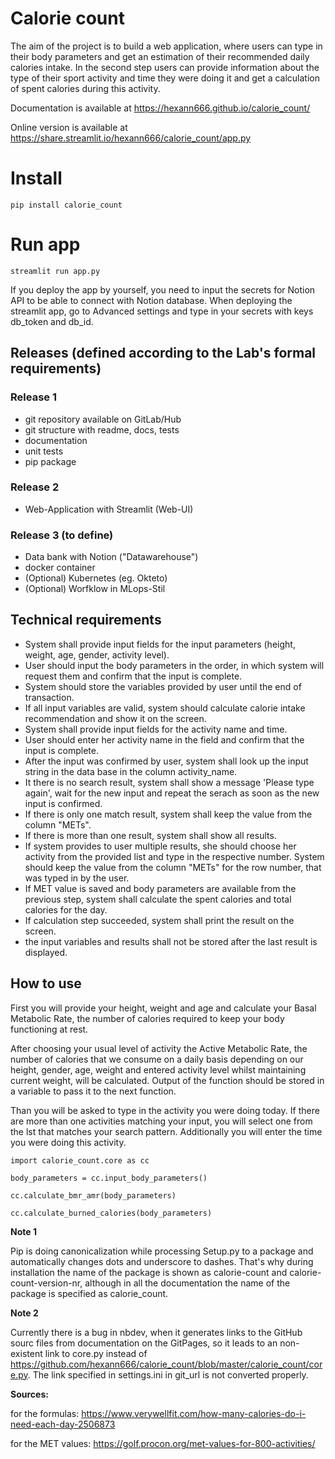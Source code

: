 # Calorie count



The aim of the project is to build a web application, where users can type in their body parameters and get an estimation of their recommended daily calories intake. In the second step users can provide information about the type of their sport activity and time they were doing it and get a calculation of spent calories during this activity.

Documentation is available at https://hexann666.github.io/calorie_count/

Online version is available at https://share.streamlit.io/hexann666/calorie_count/app.py

# Install

`pip install calorie_count`

# Run app

`streamlit run app.py`

If you deploy the app by yourself, you need to input the secrets for Notion API to be able to connect with Notion database. When deploying the streamlit app, go to Advanced settings and type in your secrets with keys db_token and db_id.

## Releases (defined according to the Lab's formal requirements)

### Release 1

- git repository available on GitLab/Hub
- git structure with readme, docs, tests
- documentation
- unit tests
- pip package

### Release 2

- Web-Application with Streamlit (Web-UI)

### Release 3 (to define)

- Data bank with Notion ("Datawarehouse") 
- docker container
- (Optional) Kubernetes (eg. Okteto)
- (Optional) Worfklow in MLops-Stil

## Technical requirements

- System shall provide input fields for the input parameters (height, weight, age, gender, activity level).
- User should input the body parameters in the order, in which system will request them and confirm that the input is complete.
- System should store the variables provided by user until the end of transaction.
- If all input variables are valid, system should calculate calorie intake recommendation and show it on the screen.
- System shall provide input fields for the activity name and time.
- User should enter her activity name in the field and confirm that the input is complete.
- After the input was confirmed by user, system shall look up the input string in the data base in the column activity_name.
- It there is no search result, system shall show a message 'Please type again', wait for the new input and repeat the serach as soon as the new input is confirmed.
- If there is only one match result, system shall keep the value from the column "METs".
- If there is more than one result, system shall show all results.
- If system provides to user multiple results, she should choose her activity from the provided list and type in the respective number. System should keep the value from the column "METs" for the row number, that was typed in by the user.
- If MET value is saved and body parameters are available from the previous step, system shall calculate the spent calories and total calories for the day.
- If calculation step succeeded, system shall print the result on the screen.
- the input variables and results shall not be stored after the last result is displayed.

## How to use

First you will provide your height, weight and age and calculate your Basal Metabolic Rate, the number of calories required to keep your body functioning at rest.

After choosing your usual level of activity the Active Metabolic Rate, the number of calories that we consume on a daily basis depending on our height, gender, age, weight and entered activity level whilst maintaining current weight, will be calculated. Output of the function should be stored in a variable to pass it to the next function.

Than you will be asked to type in the activity you were doing today. If there are more than one activities matching your input, you will select one from the lst that matches your search pattern. Additionally you will enter the time you were doing this activity.

`import calorie_count.core as cc`

`body_parameters = cc.input_body_parameters()`

`cc.calculate_bmr_amr(body_parameters)`

`cc.calculate_burned_calories(body_parameters)`

**Note 1**

Pip is doing canonicalization while processing Setup.py to a package and automatically changes dots and underscore to dashes. That's why during installation the name of the package is shown as calorie-count and calorie-count-version-nr, although in all the documentation the name of the package is specified as calorie_count.

**Note 2**

Currently there is a bug in nbdev, when it generates links to the GitHub sourc files from documentation on the GitPages, so it leads to an non-existent link to core.py instead of https://github.com/hexann666/calorie_count/blob/master/calorie_count/core.py. The link specified in settings.ini in git_url is not converted properly.

**Sources:**

for the formulas:    https://www.verywellfit.com/how-many-calories-do-i-need-each-day-2506873

for the MET values:  https://golf.procon.org/met-values-for-800-activities/
